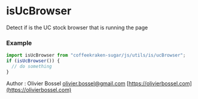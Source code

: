 # isUcBrowser

Detect if is the UC stock browser that is running the page

### Example

```js
import isUcBrowser from "coffeekraken-sugar/js/utils/is/ucBrowser";
if (isUcBrowser()) {
  // do something
}
```

Author : Olivier Bossel [olivier.bossel@gmail.com](mailto:olivier.bossel@gmail.com) [https://olivierbossel.com](https://olivierbossel.com)
